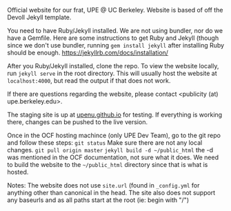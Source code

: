 Official website for our frat, UPE @ UC Berkeley.
Website is based of off the Devoll Jekyll template.

You need to have Ruby/Jekyll installed. We are not using bundler, nor do we have a Gemfile.
Here are some instructions to get Ruby and Jekyll (though since we don't use bundler, running ```gem install jekyll``` after installing Ruby should be enough.
https://jekyllrb.com/docs/installation/

After you Ruby/Jekyll installed, clone the repo. To view the website locally, run ```jekyll serve``` in the root directory. This will usually host the website at ```localhost:4000```, but read the output if that does not work. 

If there are questions regarding the website, please contact <publicity (at) upe.berkeley.edu>.

The staging site is up at [upenu.github.io](https://upe.berkeley.edu) for testing. If everything is working there, changes can be pushed to the live version.

Once in the OCF hosting machince (only UPE Dev Team), go to the git repo and follow these steps:
```git status``` Make sure there are not any local changes. 
```git pull origin master``` 
```jekyll build -d ~/public_html``` the -d was mentioned in the OCF documentation, not sure what it does. We need to build the website to the ```~/public_html``` directory since that is what is hosted. 

Notes:
The website does not use ```site.url``` (found in ```_config.yml``` for anything other than canonical in the head. The site also does not support any baseurls and as all paths start at the root (ie: begin with "/")  


